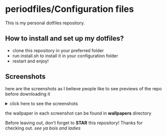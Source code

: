# periodfiles/Configuration files
This is my personal dotfiles repository. 

## How to install and set up my dotfiles?

- clone this repository in your preferred folder
- run install.sh to install it in your configuration folder
- restart and enjoy!

## Screenshots
here are the screenshots as I believe people like to see previews of the repo before downloading it

<details>
<summary>click here to see the screenshots</summary>

**DE:** Gnome + Catppuccin

<video width="640" height="480" controls>
 <source src="screenshots/catgnomevideo.mp4" type="video/mp4">
</video>

<img src = "screenshots/catgnome1.png" />

<img src = "screenshots/catgnome2.png" />

<img src = "screenshots/catgnome3.png" />

<img src = "screenshots/catgnome4.png" />

<img src = "screenshots/catgnome5.png" />

<img src = "screenshots/catgnome6.png" />

<img src = "screenshots/catgnome7.png" />

<img src = "screenshots/catgnome8.png" />


</details>

the wallpaper in each screenshot can be found in **wallpapers** directory

Before leaving out, don't forget to **STAR** this repository! Thanks for checking out. *see ya bois and ladies*